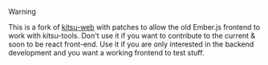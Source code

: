 > [!WARNING]
> This is a fork of [kitsu-web](https://github.com/hummingbird-me/kitsu-web) with patches to allow the old Ember.js frontend to work with kitsu-tools.
> Don't use it if you want to contribute to the current & soon to be react front-end.
> Use it if you are only interested in the backend development and you want a working frontend to test stuff.
